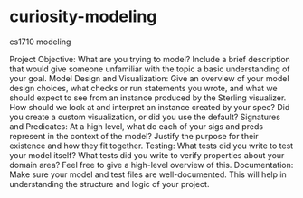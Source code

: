 # curiosity-modeling
cs1710 modeling

Project Objective: What are you trying to model? Include a brief description that would give someone unfamiliar with the topic a basic understanding of your goal.
Model Design and Visualization: Give an overview of your model design choices, what checks or run statements you wrote, and what we should expect to see from an instance produced by the Sterling visualizer. How should we look at and interpret an instance created by your spec? Did you create a custom visualization, or did you use the default?
Signatures and Predicates: At a high level, what do each of your sigs and preds represent in the context of the model? Justify the purpose for their existence and how they fit together.
Testing: What tests did you write to test your model itself? What tests did you write to verify properties about your domain area? Feel free to give a high-level overview of this.
Documentation: Make sure your model and test files are well-documented. This will help in understanding the structure and logic of your project.